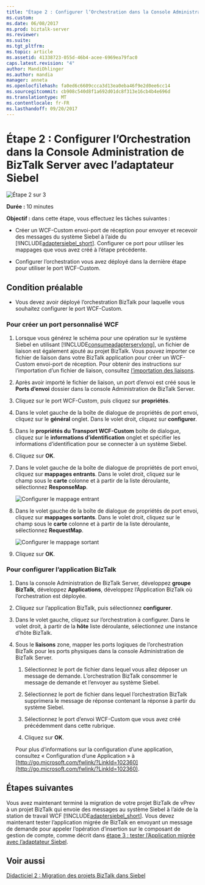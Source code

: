 ```yaml
---
title: "Étape 2 : Configurer l’Orchestration dans la Console Administration de BizTalk Server avec l’adaptateur Siebel | Documents Microsoft"
ms.custom: 
ms.date: 06/08/2017
ms.prod: biztalk-server
ms.reviewer: 
ms.suite: 
ms.tgt_pltfrm: 
ms.topic: article
ms.assetid: 41338723-055d-46b4-acee-6969ea79fac0
caps.latest.revision: "4"
author: MandiOhlinger
ms.author: mandia
manager: anneta
ms.openlocfilehash: fa0ed6c6609ccca3d13ea0eba46f9e2d0ee6cc14
ms.sourcegitcommit: cb908c540d8f1a692d01dc8f313e16cb4b4e696d
ms.translationtype: MT
ms.contentlocale: fr-FR
ms.lasthandoff: 09/20/2017
---
```

# <a name="step-2-configure-the-orchestration-in-biztalk-server-administration-console-with-the-siebel-adapter"></a>Étape 2 : Configurer l’Orchestration dans la Console Administration de BizTalk Server avec l’adaptateur Siebel
![Étape 2 sur 3](../../adapters-and-accelerators/adapter-oracle-database/media/step-2of3.gif "Step_2of3")  
  
 **Durée :** 10 minutes  
  
 **Objectif :** dans cette étape, vous effectuez les tâches suivantes :  
  
-   Créer un WCF-Custom envoi-port de réception pour envoyer et recevoir des messages du système Siebel à l’aide du [!INCLUDE[adaptersiebel_short](../../includes/adaptersiebel-short-md.md)]. Configurer ce port pour utiliser les mappages que vous avez créé à l’étape précédente.  
  
-   Configurer l’orchestration vous avez déployé dans la dernière étape pour utiliser le port WCF-Custom.  
  
## <a name="prerequisite"></a>Condition préalable  
  
-   Vous devez avoir déployé l’orchestration BizTalk pour laquelle vous souhaitez configurer le port WCF-Custom.  
  
### <a name="to-create-a-wcf-custom-port"></a>Pour créer un port personnalisé WCF  
  
1.  Lorsque vous générez le schéma pour une opération sur le système Siebel en utilisant [!INCLUDE[consumeadapterservlong](../../includes/consumeadapterservlong-md.md)], un fichier de liaison est également ajouté au projet BizTalk. Vous pouvez importer ce fichier de liaison dans votre BizTalk application pour créer un WCF-Custom envoi-port de réception. Pour obtenir des instructions sur l’importation d’un fichier de liaison, consultez [l’importation des liaisons](http://msdn.microsoft.com/library/908ab90c-2ba2-4c65-9f74-10579f06e372).  
  
2.  Après avoir importé le fichier de liaison, un port d’envoi est créé sous le **Ports d’envoi** dossier dans la console Administration de BizTalk Server.  
  
3.  Cliquez sur le port WCF-Custom, puis cliquez sur **propriétés**.  
  
4.  Dans le volet gauche de la boîte de dialogue de propriétés de port envoi, cliquez sur le **général** onglet. Dans le volet droit, cliquez sur **configurer**.  
  
5.  Dans le **propriétés du Transport WCF-Custom** boîte de dialogue, cliquez sur le **informations d’identification** onglet et spécifier les informations d’identification pour se connecter à un système Siebel.  
  
6.  Cliquez sur **OK**.  
  
7.  Dans le volet gauche de la boîte de dialogue de propriétés de port envoi, cliquez sur **mappages entrants**. Dans le volet droit, cliquez sur le champ sous le **carte** colonne et à partir de la liste déroulante, sélectionnez **ResponseMap**.  
  
     ![Configurer le mappage entrant](../../adapters-and-accelerators/adapter-siebel/media/e1ceee98-9f10-40f1-a611-88d3a2c102a9.gif "e1ceee98-9f10-40f1-a611-88d3a2c102a9")  
  
8.  Dans le volet gauche de la boîte de dialogue de propriétés de port envoi, cliquez sur **mappages sortants**. Dans le volet droit, cliquez sur le champ sous le **carte** colonne et à partir de la liste déroulante, sélectionnez **RequestMap**.  
  
     ![Configurer le mappage sortant](../../adapters-and-accelerators/adapter-siebel/media/8f8efeaa-d5cd-4ed3-b2f3-a600c48c3bb9.gif "8f8efeaa-d5cd-4ed3-b2f3-a600c48c3bb9")  
  
9. Cliquez sur **OK**.  
  
### <a name="to-configure-the-biztalk-application"></a>Pour configurer l’application BizTalk  
  
1.  Dans la console Administration de BizTalk Server, développez **groupe BizTalk**, développez **Applications**, développez l’Application BizTalk où l’orchestration est déployée.  
  
2.  Cliquez sur l’application BizTalk, puis sélectionnez **configurer**.  
  
3.  Dans le volet gauche, cliquez sur l’orchestration à configurer. Dans le volet droit, à partir de la **hôte** liste déroulante, sélectionnez une instance d’hôte BizTalk.  
  
4.  Sous le **liaisons** zone, mapper les ports logiques de l’orchestration BizTalk pour les ports physiques dans la console Administration de BizTalk Server.  
  
    1.  Sélectionnez le port de fichier dans lequel vous allez déposer un message de demande. L’orchestration BizTalk consommer le message de demande et l’envoyer au système Siebel.  
  
    2.  Sélectionnez le port de fichier dans lequel l’orchestration BizTalk supprimera le message de réponse contenant la réponse à partir du système Siebel.  
  
    3.  Sélectionnez le port d’envoi WCF-Custom que vous avez créé précédemment dans cette rubrique.  
  
    4.  Cliquez sur **OK**.  
  
     Pour plus d’informations sur la configuration d’une application, consultez « Configuration d’une Application » à [http://go.microsoft.com/fwlink/?LinkId=102360](http://go.microsoft.com/fwlink/?LinkId=102360).  
  
## <a name="next-steps"></a>Étapes suivantes  
 Vous avez maintenant terminé la migration de votre projet BizTalk de vPrev à un projet BizTalk qui envoie des messages au système Siebel à l’aide de la station de travail WCF [!INCLUDE[adaptersiebel_short](../../includes/adaptersiebel-short-md.md)]. Vous devez maintenant tester l’application migrée de BizTalk en envoyant un message de demande pour appeler l’opération d’insertion sur le composant de gestion de compte, comme décrit dans [étape 3 : tester l’Application migrée avec l’adaptateur Siebel](../../adapters-and-accelerators/adapter-siebel/step-3-test-the-migrated-application-with-the-siebel-adapter.md).  
  
## <a name="see-also"></a>Voir aussi  
 [Didacticiel 2 : Migration des projets BizTalk dans Siebel](../../adapters-and-accelerators/adapter-siebel/tutorial-2-migrating-biztalk-projects-in-siebel.md)